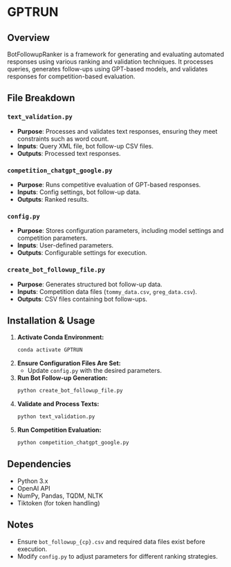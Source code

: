 # GPTRUN

## Overview
BotFollowupRanker is a framework for generating and evaluating automated responses using various ranking and validation techniques. It processes queries, generates follow-ups using GPT-based models, and validates responses for competition-based evaluation.

## File Breakdown

### `text_validation.py`
- **Purpose**: Processes and validates text responses, ensuring they meet constraints such as word count.
- **Inputs**: Query XML file, bot follow-up CSV files.
- **Outputs**: Processed text responses.

### `competition_chatgpt_google.py`
- **Purpose**: Runs competitive evaluation of GPT-based responses.
- **Inputs**: Config settings, bot follow-up data.
- **Outputs**: Ranked results.

### `config.py`
- **Purpose**: Stores configuration parameters, including model settings and competition parameters.
- **Inputs**: User-defined parameters.
- **Outputs**: Configurable settings for execution.

### `create_bot_followup_file.py`
- **Purpose**: Generates structured bot follow-up data.
- **Inputs**: Competition data files (`tommy_data.csv`, `greg_data.csv`).
- **Outputs**: CSV files containing bot follow-ups.

## Installation & Usage
1. **Activate Conda Environment:**
   ```sh
   conda activate GPTRUN
   ```
2. **Ensure Configuration Files Are Set:**
   - Update `config.py` with the desired parameters.
3. **Run Bot Follow-up Generation:**
   ```sh
   python create_bot_followup_file.py
   ```
4. **Validate and Process Texts:**
   ```sh
   python text_validation.py
   ```
5. **Run Competition Evaluation:**
   ```sh
   python competition_chatgpt_google.py
   ```

## Dependencies
- Python 3.x
- OpenAI API
- NumPy, Pandas, TQDM, NLTK
- Tiktoken (for token handling)

## Notes
- Ensure `bot_followup_{cp}.csv` and required data files exist before execution.
- Modify `config.py` to adjust parameters for different ranking strategies.